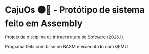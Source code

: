 # CajuOs  :orange_circle::leaves: - Protótipo de sistema feito em Assembly

Projeto da disciplina de Infraestrutura de Software (2023.1).

Programa feito com base no NASM e excecutado com QEMU
